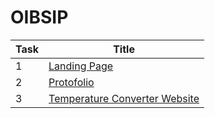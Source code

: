 # OIBSIP
|Task|Title|
|--|--|
|1|[Landing Page]([./AI/5_WaterJug.py](https://github.com/mallikarjunaasantapur/OIBSIP/tree/main/L1%20TASK1))|
|2|[Protofolio]([./AI/6_BestFS_AI.py](https://github.com/mallikarjunaasantapur/OIBSIP/tree/main/L1%20TASK2/Protofolio)https://github.com/mallikarjunaasantapur/OIBSIP/tree/main/L1%20TASK2/Protofolio)|
|3|[Temperature Converter Website]([./AI/4_AO_star.py](https://github.com/mallikarjunaasantapur/OIBSIP/tree/main/L1%20TASK3)https://github.com/mallikarjunaasantapur/OIBSIP/tree/main/L1%20TASK3)|
